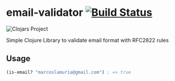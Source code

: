 # email-validator [![Build Status](https://travis-ci.org/lamuria/email-validator.svg?branch=master)](https://travis-ci.org/lamuria/email-validator)
![Clojars Project](http://clojars.org/email-validator/latest-version.svg)

Simple Clojure Library to validate email format with RFC2822 rules

## Usage
``` clojure
(is-email? "marcoslamuria@gmail.com") ; => true
```
